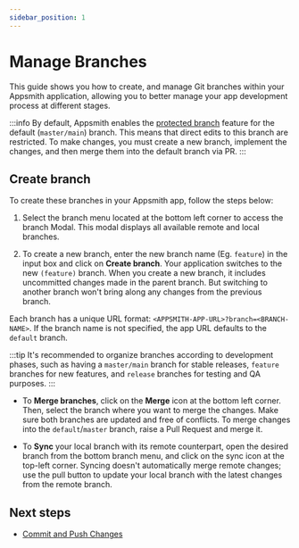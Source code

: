 ```yaml
---
sidebar_position: 1
---
```

# Manage Branches

This guide shows you how to create, and manage Git branches within your Appsmith application, allowing you to better manage your app development process at different stages.


:::info
By default, Appsmith enables the [protected branch](#change-protected-branch) feature for the default (`master/main`) branch. This means that direct edits to this branch are restricted. To make changes, you must create a new branch, implement the changes, and then merge them into the default branch via PR.
:::



## Create branch

To create these branches in your Appsmith app, follow the steps below:




1. Select the branch menu located at the bottom left corner to access the branch Modal. This modal displays all available remote and local branches.

2. To create a new branch, enter the new branch name (Eg. `feature`) in the input box and click on **Create branch**. Your application switches to the new `(feature)` branch. When you create a new branch, it includes uncommitted changes made in the parent branch. But switching to another branch won't bring along any changes from the previous branch.


Each branch has a unique URL format: `<APPSMITH-APP-URL>?branch=<BRANCH-NAME>`. If the branch name is not specified, the app URL defaults to the `default` branch.

:::tip
It's recommended to organize branches according to development phases, such as having a `master/main` branch for stable releases, `feature` branches for new features, and `release` branches for testing and QA purposes.
:::

* To **Merge branches**, click on the **Merge** icon at the bottom left corner. Then, select the branch where you want to merge the changes. Make sure both branches are updated and free of conflicts. To merge changes into the `default`/`master` branch, raise a Pull Request and merge it.


* To **Sync** your local branch with its remote counterpart, open the desired branch from the bottom branch menu, and click on the sync icon at the top-left corner. Syncing doesn't automatically merge remote changes; use the pull button to update your local branch with the latest changes from the remote branch.











## Next steps

* [Commit and Push Changes](/advanced-concepts/version-control-with-git/commit-and-push)


